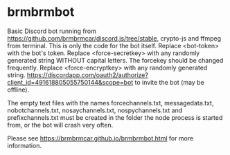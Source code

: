 # brmbrmbot
Basic Discord bot running from https://github.com/brmbrmcar/discord.js/tree/stable, crypto-js and ffmpeg from terminal. This is only the code for the bot itself.
Replace &#60;bot-token&#62; with the bot's token. Replace &#60;force-secretkey&#62; with any randomly generated string WITHOUT capital letters. The forcekey should be changed frequently. Replace &#60;force-encryptkey&#62; with any randomly generated string.
https://discordapp.com/oauth2/authorize?client_id=491618805055750144&scope=bot to invite the bot (may be offline).

The empty text files with the names forcechannels.txt, messagedata.txt, nobotchannels.txt, nosaychannels.txt, nospychannels.txt and prefixchannels.txt must be created in the folder the node process is started from, or the bot will crash very often.

Please see https://brmbrmcar.github.io/brmbrmbot.html for more information.
